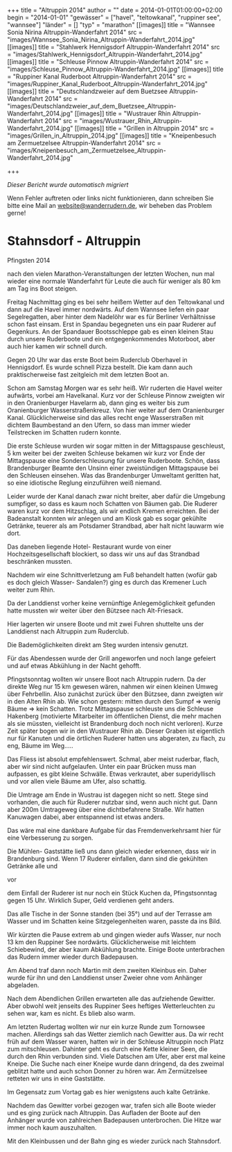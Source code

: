 +++
title = "Altruppin 2014"
author = ""
date = 2014-01-01T01:00:00+02:00
begin = "2014-01-01"
"gewässer" = ["havel", "teltowkanal", "ruppiner see", "wannsee"]
"länder" = []
"typ" = "marathon"
[[images]]
title = "Wannsee Sonia Nirina Altruppin-Wanderfahrt 2014"
src = "images/Wannsee_Sonia_Nirina_Altruppin-Wanderfahrt_2014.jpg"
[[images]]
title = "Stahlwerk Hennigsdorf Altruppin-Wanderfahrt 2014"
src = "images/Stahlwerk_Hennigsdorf_Altruppin-Wanderfahrt_2014.jpg"
[[images]]
title = "Schleuse Pinnow Altruppin-Wanderfahrt 2014"
src = "images/Schleuse_Pinnow_Altruppin-Wanderfahrt_2014.jpg"
[[images]]
title = "Ruppiner Kanal Ruderboot Altruppin-Wanderfahrt 2014"
src = "images/Ruppiner_Kanal_Ruderboot_Altruppin-Wanderfahrt_2014.jpg"
[[images]]
title = "Deutschlandzweier auf dem Buetzsee Altruppin-Wanderfahrt 2014"
src = "images/Deutschlandzweier_auf_dem_Buetzsee_Altruppin-Wanderfahrt_2014.jpg"
[[images]]
title = "Wustrauer Rhin Altruppin-Wanderfahrt 2014"
src = "images/Wustrauer_Rhin_Altruppin-Wanderfahrt_2014.jpg"
[[images]]
title = "Grillen in Altruppin 2014"
src = "images/Grillen_in_Altruppin_2014.jpg"
[[images]]
title = "Kneipenbesuch am Zermuetzelsee Altruppin-Wanderfahrt 2014"
src = "images/Kneipenbesuch_am_Zermuetzelsee_Altruppin-Wanderfahrt_2014.jpg"

+++


*Dieser Bericht wurde automatisch migriert*

Wenn Fehler auftreten oder links nicht funktionieren, dann schreiben Sie bitte eine Mail an website@wanderrudern.de, wir beheben das Problem gerne!



# Stahnsdorf - Altruppin


Pfingsten 2014

nach den vielen Marathon-Veranstaltungen der letzten Wochen, nun mal wieder eine normale Wanderfahrt für Leute die auch für weniger als 80 km am Tag ins Boot steigen.

Freitag Nachmittag ging es bei sehr heißem Wetter auf den Teltowkanal und dann auf die Havel immer nordwärts. Auf dem Wannsee liefen ein paar Segelregatten, aber hinter dem Nadelöhr war es für Berliner Verhältnisse schon fast einsam. Erst in Spandau begegneten uns ein paar Ruderer auf Gegenkurs. An der Spandauer Bootsschleppe gab es einen kleinen Stau durch unsere Ruderboote und ein entgegenkommendes Motorboot, aber auch hier kamen wir schnell durch.

Gegen 20 Uhr war das erste Boot beim Ruderclub Oberhavel in Hennigsdorf. Es wurde schnell Pizza bestellt. Die kam dann auch praktischerweise fast zeitgleich mit dem letzten Boot an.

Schon am Samstag Morgen war es sehr heiß. Wir ruderten die Havel weiter aufwärts, vorbei am Havelkanal. Kurz vor der Schleuse Pinnow zweigten wir in den Oranienburger Havelarm ab, dann ging es weiter bis zum Oranienburger Wasserstraßenkreuz. Von hier weiter auf dem Oranienburger Kanal. Glücklicherweise sind das alles recht enge Wasserstraßen mit dichtem Baumbestand an den Ufern, so dass man immer wieder Teilstrecken im Schatten rudern konnte.

Die erste Schleuse wurden wir sogar mitten in der Mittagspause geschleust, 5 km weiter bei der zweiten Schleuse bekamen wir kurz vor Ende der Mittagspause eine Sonderschleusung für unsere Ruderboote. Schön, dass Brandenburger Beamte den Unsinn einer zweistündigen Mittagspause bei den Schleusen einsehen. Was das Brandenburger Umweltamt geritten hat, so eine idiotische Reglung einzuführen weiß niemand.

Leider wurde der Kanal danach zwar nicht breiter, aber dafür die Umgebung sumpfiger, so dass es kaum noch Schatten von Bäumen gab. Die Ruderer waren kurz vor dem Hitzschlag, als wir endlich Kremen erreichten. Bei der Badeanstalt konnten wir anlegen und am Kiosk gab es sogar gekühlte Getränke, teuerer als am Potsdamer Strandbad, aber halt nicht lauwarm wie dort.

Das daneben liegende Hotel- Restaurant wurde von einer Hochzeitsgesellschaft blockiert, so dass wir uns auf das Strandbad beschränken mussten.

Nachdem wir eine Schnittverletzung am Fuß behandelt hatten (wofür gab es doch gleich Wasser- Sandalen?) ging es durch das Kremener Luch weiter zum Rhin.

Da der Landdienst vorher keine vernünftige Anlegemöglichkeit gefunden hatte mussten wir weiter über den Bützsee nach Alt-Friesack.

Hier lagerten wir unsere Boote und mit zwei Fuhren shuttelte uns der Landdienst nach Altruppin zum Ruderclub.

Die Bademöglichkeiten direkt am Steg wurden intensiv genutzt.

Für das Abendessen wurde der Grill angeworfen und noch lange gefeiert und auf etwas Abkühlung in der Nacht gehofft.

Pfingstsonntag wollten wir unsere Boot nach Altruppin rudern. Da der direkte Weg nur 15 km gewesen wären, nahmen wir einen kleinen Umweg über Fehrbellin. Also zunächst zurück über den Bützsee, dann zweigten wir in den Alten Rhin ab. Wie schon gestern: mitten durch den Sumpf => wenig Bäume => kein Schatten. Trotz Mittagspause schleuste uns die Schleuse Hakenberg (motivierte Mitarbeiter im öffentlichen Dienst, die mehr machen als sie müssten, vielleicht ist Brandenburg doch noch nicht verloren). Kurze Zeit später bogen wir in den Wustrauer Rhin ab. Dieser Graben ist eigentlich nur für Kanuten und die örtlichen Ruderer hatten uns abgeraten, zu flach, zu eng, Bäume im Weg.....

Das Fliess ist absolut empfehlenswert. Schmal, aber meist ruderbar, flach, aber wir sind nicht aufgelaufen. Unter ein paar Brücken muss man aufpassen, es gibt kleine Schwälle. Etwas verkrautet, aber superidyllisch und vor allen viele Bäume am Ufer, also schattig.

Die Umtrage am Ende in Wustrau ist dagegen nicht so nett. Stege sind vorhanden, die auch für Ruderer nutzbar sind, wenn auch nicht gut. Dann aber 200m Umtrageweg über eine dichtbefahrene Straße. Wir hatten Kanuwagen dabei, aber entspannend ist etwas anders.

Das wäre mal eine dankbare Aufgabe für das Fremdenverkehrsamt hier für eine Verbesserung zu sorgen.

Die Mühlen- Gaststätte ließ uns dann gleich wieder erkennen, dass wir in Brandenburg sind. Wenn 17 Ruderer einfallen, dann sind die gekühlten Getränke alle und

vor

dem Einfall der Ruderer ist nur noch ein Stück Kuchen da, Pfingstsonntag gegen 15 Uhr. Wirklich Super, Geld verdienen geht anders.

Das alle Tische in der Sonne standen (bei 35°) und auf der Terrasse am Wasser und im Schatten keine Sitzgelegenheiten waren, passte da ins Bild.

Wir kürzten die Pause extrem ab und gingen wieder aufs Wasser, nur noch 13 km den Ruppiner See nordwärts. Glücklicherweise mit leichtem Schiebewind, der aber kaum Abkühlung brachte. Einige Boote unterbrachen das Rudern immer wieder durch Badepausen.

Am Abend traf dann noch Martin mit dem zweiten Kleinbus ein. Daher wurde für ihn und den Landdienst unser Zweier ohne vom Anhänger abgeladen.

Nach dem Abendlichen Grillen erwarteten alle das aufziehende Gewitter. Aber obwohl weit jenseits des Ruppiner Sees heftiges Wetterleuchten zu sehen war, kam es nicht. Es blieb also warm.

Am letzten Rudertag wollten wir nur ein kurze Runde zum Tornowsee machen. Allerdings sah das Wetter ziemlich nach Gewitter aus. Da wir recht früh auf dem Wasser waren, hatten wir in der Schleuse Altruppin noch Platz zum mitschleusen. Dahinter geht es durch eine Kette kleiner Seen, die durch den Rhin verbunden sind. Viele Datschen am Ufer, aber erst mal keine Kneipe. Die Suche nach einer Kneipe wurde dann dringend, da des zweimal geblitzt hatte und auch schon Donner zu hören war. Am Zermützelsee retteten wir uns in eine Gaststätte.

Im Gegensatz zum Vortag gab es hier wenigstens auch kalte Getränke.

Nachdem das Gewitter vorbei gezogen war, trafen sich alle Boote wieder und es ging zurück nach Altruppin. Das Aufladen der Boote auf den Anhänger wurde von zahlreichen Badepausen unterbrochen. Die Hitze war immer noch kaum auszuhalten.

Mit den Kleinbussen und der Bahn ging es wieder zurück nach Stahnsdorf.
